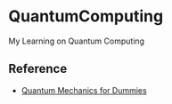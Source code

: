 # QuantumComputing
My Learning on Quantum Computing

## Reference
- [Quantum Mechanics for Dummies](https://www.youtube.com/watch?v=JP9KP-fwFhk)
